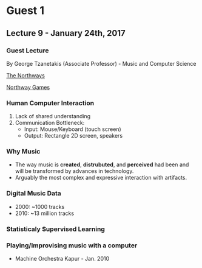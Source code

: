 # Guest 1

## Lecture 9 - January 24th, 2017

### Guest Lecture 

By George Tzanetakis (Associate Professor) - Music and Computer Science

[The Northways](https://vimeo.com/147538529)

[Northway Games](http://northwaygames.com)

### Human Computer Interaction

1. Lack of shared understanding
2. Communication Bottleneck:
    * Input: Mouse/Keyboard (touch screen)
    * Output: Rectangle 2D screen, speakers

### Why Music

* The way music is **created**, **distrubuted**, and **perceived** had been and will be transformed by advances in technology.
* Arguably the most complex and expressive interaction with artifacts.

### Digital Music Data

* 2000: ~1000 tracks
* 2010: ~13 million tracks

### Statisticaly Supervised Learning

### Playing/Improvising music with a computer

* Machine Orchestra Kapur - Jan. 2010

